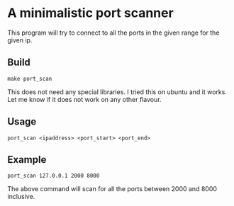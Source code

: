 # A minimalistic port scanner
This program will try to connect to all the ports in the given range for the given ip.

## Build ##
`make port_scan`

This does not need any special libraries. I tried this on ubuntu and it works. Let me know if it does not work on any other flavour.

## Usage ##
`port_scan <ipaddress> <port_start> <port_end>`

## Example ##
`port_scan 127.0.0.1 2000 8000`

The above command will scan for all the ports between 2000 and 8000 inclusive.
